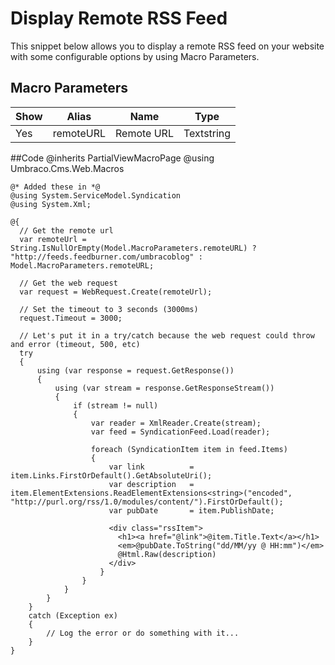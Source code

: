 # Display Remote RSS Feed
This snippet below allows you to display a remote RSS feed on your website with some configurable options by using Macro Parameters.


## Macro Parameters
<table>
<thead>
<tr>
<th>Show</th>
<th>Alias</th>
<th>Name</th>
<th>Type</th>
</tr>
</thead>
<tbody>
<tr>
<td>Yes</td>
<td>remoteURL</td>
<td>Remote URL</td>
<td>Textstring</td>
</tr>
</tbody>
</table>

##Code 
    @inherits PartialViewMacroPage
    @using Umbraco.Cms.Web.Macros
    
    @* Added these in *@
    @using System.ServiceModel.Syndication
    @using System.Xml;
    
    @{
      // Get the remote url 
      var remoteUrl = String.IsNullOrEmpty(Model.MacroParameters.remoteURL) ? "http://feeds.feedburner.com/umbracoblog" : Model.MacroParameters.remoteURL;
    
      // Get the web request 
      var request = WebRequest.Create(remoteUrl);
    
      // Set the timeout to 3 seconds (3000ms)
      request.Timeout = 3000;
    
      // Let's put it in a try/catch because the web request could throw and error (timeout, 500, etc)
      try
      {
          using (var response = request.GetResponse())
          {
              using (var stream = response.GetResponseStream())
              {
                  if (stream != null)
                  {
                      var reader = XmlReader.Create(stream);
                      var feed = SyndicationFeed.Load(reader);
                      
                      foreach (SyndicationItem item in feed.Items)
                      {
                          var link          = item.Links.FirstOrDefault().GetAbsoluteUri();
                          var description   = item.ElementExtensions.ReadElementExtensions<string>("encoded", "http://purl.org/rss/1.0/modules/content/").FirstOrDefault();
                          var pubDate       = item.PublishDate;
                          
                          <div class="rssItem">
                            <h1><a href="@link">@item.Title.Text</a></h1>
                            <em>@pubDate.ToString("dd/MM/yy @ HH:mm")</em>
                            @Html.Raw(description)
                          </div>
                        }
                    }
                }
            }
        }
        catch (Exception ex)
        {
            // Log the error or do something with it...
        }
    }